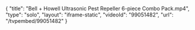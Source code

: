 {
    "title": "Bell + Howell Ultrasonic Pest Repeller 6-piece Combo Pack.mp4",
    "type": "solo",
    "layout": "iframe-static",
    "videoId": "99051482",
    "url": "\/tvpembed\/99051482"
}